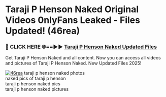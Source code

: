# Taraji P Henson Naked Original Videos 0nlyFans Leaked - Files Updated! (46rea)

<h3>🔴 CLICK HERE 🌐==►► <a href="https://tinyurl.com/yckcrads" rel="nofollow">Taraji P Henson Naked Updated Files</a></h3>

Get Taraji P Henson Naked and all content. Now you can access all videos and pictures of Taraji P Henson Naked. New Updated Files 2025!

[![46rea](https://i.imgur.com/hpKpOFt.gif)](https://tinyurl.com/yckcrads)
taraji p henson naked photos<br>
naked pics of taraji p henson<br>
taraji p henson naked pics<br>
taraji p henson naked pictures